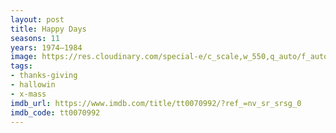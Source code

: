 ```yaml
---
layout: post
title: Happy Days
seasons: 11
years: 1974–1984
image: https://res.cloudinary.com/special-e/c_scale,w_550,q_auto/f_auto/Series%20posters/Happy_Days.png
tags:
- thanks-giving
- hallowin
- x-mass
imdb_url: https://www.imdb.com/title/tt0070992/?ref_=nv_sr_srsg_0
imdb_code: tt0070992
---
```

